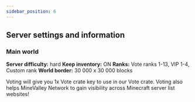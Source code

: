 ```yaml
---
sidebar_position: 6
---
```

## Server settings and information

### Main world
**Server difficulty:** hard
**Keep inventory:** ON
**Ranks:** Vote ranks 1-13, VIP 1-4, Custom rank
**World border:** 30 000 x 30 000 blocks

Voting will give you 1x Vote crate key to use in our Vote crate. Voting also helps MineValley Network to gain visibility across Minecraft server list websites!

